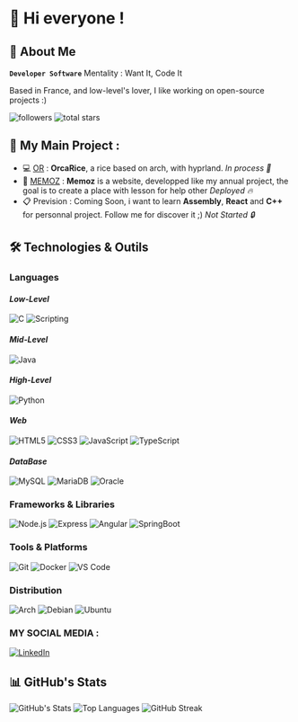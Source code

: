 #     👋 Hi everyone !

##     🚀 About Me

**`Developer Software`**
Mentality : Want It, Code It

Based in France, and low-level's lover, I like working on open-source projects :)

![followers](https://custom-icon-badges.demolab.com/github/followers/conspicio-ok?color=236ad3&labelColor=1155ba&style=for-the-badge&logo=person-add&label=Follow&logoColor=white)
![total stars](https://custom-icon-badges.demolab.com/github/stars/conspicio-ok?color=55960c&style=for-the-badge&labelColor=488207&logo=star)


##    🔭 My Main Project :
- 💻 [OR](https://github.com/conspicio-ok/orca-rice) : **OrcaRice**, a rice based on arch, with hyprland. *In process 🚧*
- 📝 [MEMOZ](https://memoz.fr) : **Memoz** is a website, developped like my annual project, the goal is to create a place with lesson for help other *Deployed 🔥*
- 📋 Prevision : Coming Soon, i want to learn **Assembly**, **React** and **C++** for personnal project. Follow me for discover it ;) *Not Started 🔒*

## 🛠️ Technologies & Outils

### Languages

#### *Low-Level*
![C](https://img.shields.io/badge/-C-A8B9CC?style=for-the-badge&logo=c&logoColor=white)
![Scripting](https://img.shields.io/badge/-bash-666666?style=for-the-badge&logo=gnubash&logoColor=white)

#### *Mid-Level*
![Java](https://img.shields.io/badge/-Java-007396?style=for-the-badge&logo=java&logoColor=white)

#### *High-Level*
![Python](https://img.shields.io/badge/-Python-3776AB?style=for-the-badge&logo=python&logoColor=white)

#### *Web*
![HTML5](https://img.shields.io/badge/-HTML5-E34F26?style=for-the-badge&logo=html5&logoColor=white)
![CSS3](https://img.shields.io/badge/-CSS3-1572B6?style=for-the-badge&logo=css3&logoColor=white)
![JavaScript](https://img.shields.io/badge/-JavaScript-F7DF1E?style=for-the-badge&logo=javascript&logoColor=black)
![TypeScript](https://img.shields.io/badge/-TypeScript-3178C6?style=for-the-badge&logo=typescript&logoColor=white)

#### *DataBase*
![MySQL](https://img.shields.io/badge/-MySQL-4479A1?style=for-the-badge&logo=mysql&logoColor=white)
![MariaDB](https://img.shields.io/badge/-MariaDB-4479A1?style=for-the-badge&logo=mariadb&logoColor=white)
![Oracle](https://img.shields.io/badge/-Oracle-4479A1?style=for-the-badge&logoColor=white)

### Frameworks & Libraries
![Node.js](https://img.shields.io/badge/-Node.js-339933?style=for-the-badge&logo=node.js&logoColor=white)
![Express](https://img.shields.io/badge/-Express-000000?style=for-the-badge&logo=express&logoColor=white)
![Angular](https://img.shields.io/badge/-Angular-C30010?style=for-the-badge&logo=angular&logoColor=white)
![SpringBoot](https://img.shields.io/badge/-SpringBoot-339933?style=for-the-badge&logo=springboot&logoColor=white)

### Tools & Platforms
![Git](https://img.shields.io/badge/-Git-F05032?style=for-the-badge&logo=git&logoColor=white)
![Docker](https://img.shields.io/badge/-Docker-2496ED?style=for-the-badge&logo=docker&logoColor=white)
![VS Code](https://img.shields.io/badge/-VS%20Code-007ACC?style=for-the-badge&logo=visual-studio-code&logoColor=white)

### Distribution
![Arch](https://img.shields.io/badge/-Archlinux-333333?style=for-the-badge&logo=archlinux&logoColor=1793d1)
![Debian](https://img.shields.io/badge/-Debian-EEEEEE?style=for-the-badge&logo=debian&logoColor=D70A53)
![Ubuntu](https://img.shields.io/badge/-Ubuntu-E95420?style=for-the-badge&logo=ubuntu&logoColor=FFFFFF)

###    MY SOCIAL MEDIA :
[![LinkedIn](https://img.shields.io/badge/-LinkedIn-0A66C2?style=for-the-badge)](https://www.linkedin.com/in/conspicio)

## 📊 GitHub's Stats

![GitHub's Stats](https://github-readme-stats.vercel.app/api?username=conspicio-ok&show_icons=true&theme=radical)
![Top Languages](https://github-readme-stats.vercel.app/api/top-langs/?username=conspicio-ok&layout=compact&theme=radical)
![GitHub Streak](https://streak-stats.demolab.com/?user=conspicio-ok&theme=radical)
<!--
## 🏆 Projets Phares

### 📱 [Nom du Projet 1](lien-vers-repo)
Description courte du projet et technologies utilisées.
- **Tech Stack:** React, Node.js, MongoDB
- **Fonctionnalités:** API REST, Authentication, Dashboard

### 🌐 [Nom du Projet 2](lien-vers-repo)
Description courte du projet et technologies utilisées.
- **Tech Stack:** Python, Django, PostgreSQL
- **Fonctionnalités:** Machine Learning, Data Visualization
[![Portfolio](https://img.shields.io/badge/-Portfolio-FF5722?style=for-the-badge&logo=google-chrome&logoColor=white)](https://ton-portfolio.com)
[![Email](https://img.shields.io/badge/-Email-D14836?style=for-the-badge&logo=gmail&logoColor=white)](mailto:ton.email@example.com)
-->
